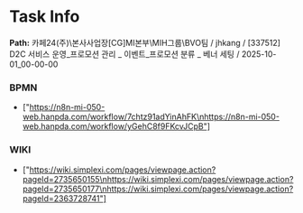 # Task Info

**Path:** 카페24(주)\본사사업장\[CG]MI본부\MIH그룹\BVO팀 / jhkang / [337512] D2C 서비스 운영_프로모션 관리 _ 이벤트_프로모션 분류 _ 베너 세팅 / 2025-10-01_00-00-00

### BPMN
- ["https://n8n-mi-050-web.hanpda.com/workflow/7chtz91adYinAhFK\nhttps://n8n-mi-050-web.hanpda.com/workflow/yGehC8f9FKcvJCpB"]

### WIKI
- ["https://wiki.simplexi.com/pages/viewpage.action?pageId=2735650155\nhttps://wiki.simplexi.com/pages/viewpage.action?pageId=2735650177\nhttps://wiki.simplexi.com/pages/viewpage.action?pageId=2363728741"]

